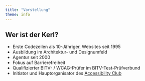 ```yaml
---
title: "Vorstellung"
theme: info
---
```

## Wer ist der Kerl?
* Erste Codezeilen als 10-Jähriger, Websites seit 1995
* Ausbildung im Architektur- und Designumfeld
* Agentur seit 2000
* Fokus auf Barrierefreiheit
* Qualifizierter BITV- / WCAG-Prüfer im BITV-Test-Prüfverbund
* Initiator und Hauptorganisator des [Accessibility Club](https://a11y.club)
